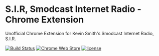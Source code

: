 # S.I.R, Smodcast Internet Radio - Chrome Extension
Unofficial Chrome Extension for Kevin Smith's Smodcast Internet Radio, S.I.R.

[![Build Status](https://travis-ci.org/KevinTCoughlin/sir-chrome-extension.svg?branch=master)](https://travis-ci.org/KevinTCoughlin/sir-chrome-extension) [![Chrome Web Store](https://img.shields.io/chrome-web-store/d/gmmjhhjkjopgmnpidenddlplckefdbjd.svg)](https://chrome.google.com/webstore/developer/edit/gmmjhhjkjopgmnpidenddlplckefdbjd) [![license](https://img.shields.io/github/license/KevinTCoughlin/sir-chrome-extension.svg)](https://github.com/KevinTCoughlin/sir-chrome-extension)
